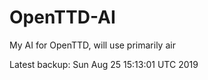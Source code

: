 # OpenTTD-AI
My AI for OpenTTD, will use primarily air

Latest backup: Sun Aug 25 15:13:01 UTC 2019
